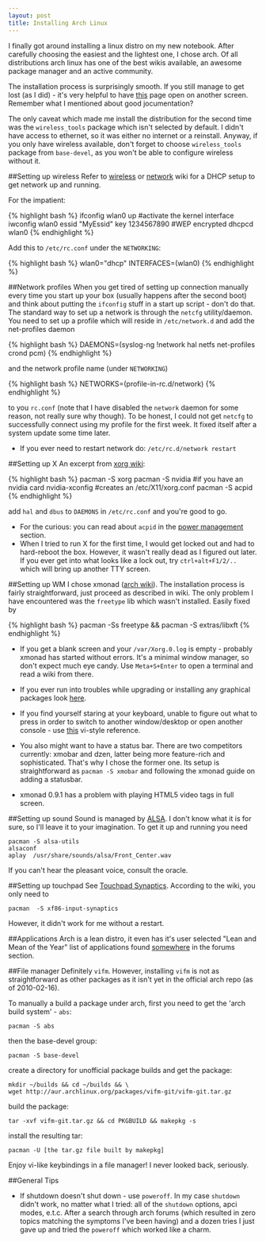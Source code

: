 ```yaml
---
layout: post
title: Installing Arch Linux
---
```


I finally got around installing a linux distro on my new notebook. After
carefully choosing the easiest and the lightest one, I chose arch. Of all
distributions arch linux has one of the best wikis available, an awesome
package manager and an active community.

The installation process is surprisingly smooth. If you still manage to get
lost (as I did) - it's very helpful to have
[this](http://wiki.archlinux.org/index.php/Official_Arch_Linux_Install_Guide)
page open on another screen. Remember what I mentioned about good
jocumentation?

The only caveat which made me install the distribution for the
second time was the `wireless_tools` package which isn't selected by default. I
didn't have access to ethernet, so it was either no internet or a reinstall.
Anyway, if you only have wireless available, don't forget to choose
`wireless_tools` package from `base-devel`, as you won't be able to configure
wireless without it.

##Setting up wireless
Refer to [wireless](http://wiki.archlinux.org/index.php/Wireless_Setup) or
[network](http://wiki.archlinux.org/index.php/Network_Profiles) wiki for a DHCP
setup to get network up and running.

For the impatient:

{% highlight bash %}
ifconfig wlan0 up #activate the kernel interface
iwconfig wlan0 essid "MyEssid" key 1234567890 #WEP encrypted
dhcpcd wlan0
{% endhighlight %}

Add this to `/etc/rc.conf` under the `NETWORKING`:

{% highlight bash %}
wlan0="dhcp"
INTERFACES=(wlan0)
{% endhighlight %}

##Network profiles
When you get tired of setting up connection manually every time you start up
your box (usually happens after the second boot) and think about
putting the `ifconfig` stuff in a start up script - don't do that. The standard
way to set up a network is through the `netcfg` utility/daemon. You need to set
up a profile  which will reside in `/etc/network.d` and add the net-profiles
daemon

{% highlight bash %}
DAEMONS=(syslog-ng !network hal netfs net-profiles crond pcm)
{% endhighlight %}

and the network profile name (under `NETWORKING`)

{% highlight bash %}
NETWORKS=(profile-in-rc.d/network)
{% endhighlight %}

to you `rc.conf` (note that I have disabled the `network` daemon for some reason,
not really sure why though). To be honest, I could not get `netcfg` to
successfully connect using my profile for the first week. It fixed itself after
a system update some time later.

+ If you ever need to restart network do: `/etc/rc.d/network restart`

##Setting up X
An excerpt from [xorg wiki](http://wiki.archlinux.org/index.php/Xorg):

{% highlight bash %}
pacman -S xorg
pacman -S nvidia #if you have an nvidia card
nvidia-xconfig #creates an /etc/X11/xorg.conf
pacman -S acpid
{% endhighlight %}

add `hal` and `dbus` to `DAEMONS` in `/etc/rc.conf` and you're good to go.

* For the curious: you can read about `acpid` in the [power management](http://wiki.archlinux.org/index.php/Acpid) section.
* When I tried to run X for the first time, I would get locked out and had to
hard-reboot the box. However, it wasn't really dead as I figured out later. If
you ever get into what looks like a lock out, try `ctrl+alt+F1/2/..` which will
bring up another TTY screen.

##Setting up WM
I chose xmonad ([arch wiki](http://wiki.archlinux.org/index.php/Xmonad)). The installation
process is fairly straightforward, just proceed as described in wiki.
The only problem I have encountered was the `freetype` lib which wasn't installed. Easily fixed by

{% highlight bash %}
pacman -Ss freetype && pacman -S extras/libxft
{% endhighlight %}

* If you get a blank screen and your `/var/Xorg.0.log` is empty - probably xmonad
has started without errors. It's a minimal window manager, so don't expect much
eye candy.  Use `Meta+S+Enter` to open a terminal and read a wiki from there.

* If you ever run into troubles while upgrading or installing any graphical
packages look [here](http://www.archlinux.org/news/445/).

* If you find yourself staring at your keyboard, unable to figure out what to
press in order to switch to another window/desktop or open another console -
use [this](http://haskell.org/sitewiki/images/b/b8/Xmbindings.png)
vi-style reference.

* You also might want to have a status bar. There are two competitors currently:
xmobar and dzen, latter being more feature-rich and sophisticated. That's why I
chose the former one. Its setup is straightforward as `pacman -S xmobar`
and following the xmonad guide on adding a statusbar.

* xmonad 0.9.1 has a problem with playing HTML5 video tags in full screen.

##Setting up sound
Sound is managed by [ALSA](http://wiki.archlinux.org/index.php/ALSA). I don't
know what it is for sure, so I'll leave it to your imagination. To get it up
and running you need

    pacman -S alsa-utils
    alsaconf
    aplay  /usr/share/sounds/alsa/Front_Center.wav

If you can't hear the pleasant voice, consult the oracle.

##Setting up touchpad
See [Touchpad  Synaptics](http://wiki.archlinux.org/index.php/Touchpad_Synaptics). According to the wiki, you only need to

    pacman  -S xf86-input-synaptics

However, it didn't work for me without a restart.

##Applications
Arch is a lean distro, it even has it's user selected "Lean and Mean of the Year"
list of applications found [somewhere](http://bbs.archlinux.org/viewtopic.php?id=88515) in the forums
section.

##File manager
Definitely `vifm`. However, installing `vifm` is not as straightforward as
other packages as it isn't yet in the official arch repo (as of 2010-02-16).

To manually a build a package under arch, first you need to get the 'arch build
system' - `abs`:

    pacman -S abs

then the base-devel group:

    pacman -S base-devel

create a directory for unofficial package builds and get the package:

    mkdir ~/builds && cd ~/builds && \
    wget http://aur.archlinux.org/packages/vifm-git/vifm-git.tar.gz

build the package:

    tar -xvf vifm-git.tar.gz && cd PKGBUILD && makepkg -s

install the resulting tar:

    pacman -U [the tar.gz file built by makepkg]

Enjoy vi-like keybindings in a file manager! I never looked back, seriously.

##General Tips
* If shutdown doesn't shut down -  use `poweroff`. In my case `shutdown` didn't work, no matter what I tried: all
of the `shutdown` options, apci modes, e.t.c.  After a search through arch
forums (which resulted in zero topics matching the symptoms I've been having)
and a dozen tries I just gave up and tried the `poweroff` which worked like a
charm.

